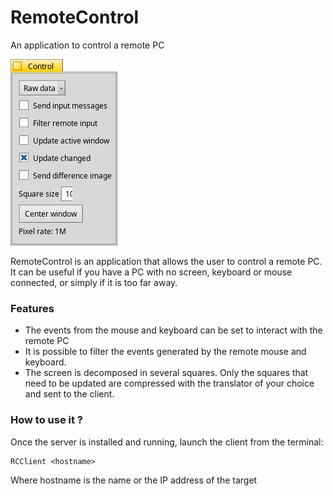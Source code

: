 # RemoteControl

An application to control a remote PC

![Screenshot](screenshot.png)

RemoteControl is an application that allows the user to control a remote PC. It can be
useful if you have a PC with no screen, keyboard or mouse connected, or simply if 
it is too far away.

### Features

* The events from the mouse and keyboard can be set to interact with the remote PC
* It is possible to filter the events generated by the remote mouse and keyboard.
* The screen is decomposed in several squares. Only the squares that need to be 
updated are compressed with the translator of your choice and sent to the client.

### How to use it ?

Once the server is installed and running, launch the client from the terminal:

```
RCClient <hostname>
```

Where hostname is the name or the IP address of the target


